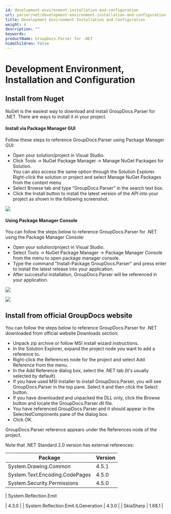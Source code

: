 ```yaml
---
id: development-environment-installation-and-configuration
url: parser/net/development-environment-installation-and-configuration
title: Development Environment Installation and Configuration
weight: 4
description: ""
keywords: 
productName: GroupDocs.Parser for .NET
hideChildren: False
---
```

# Development Environment, Installation and Configuration

## Install from Nuget

NuGet is the easiest way to download and install GroupDocs.Parser for .NET. There are ways to install it in your project.

#### Install via Package Manager GUI

Follow these steps to reference GroupDocs.Parser using Package Manager GUI:

*   Open your solution/project in Visual Studio.
*   Click Tools -> NuGet Package Manager -> Manage NuGet Packages for Solution.  
    You can also access the same option through the Solution Explorer. Right-click the solution or project and select Manage NuGet Packages from the context menu
*   Select Browse tab and type "GroupDocs.Parser" in the search text box.
*   Click the Install button to install the latest version of the API into your project as shown in the following screenshot.

![](https://wiki.lisbon.dynabic.com/download/attachments/29427569/nuget.png?version=1&modificationDate=1566135839000&api=v2)

#### Using Package Manager Console

You can follow the steps below to reference GroupDocs.Parser for .NET using the Package Manager Console:

*   Open your solution/project in Visual Studio.
*   Select Tools -> NuGet Package Manager -> Package Manager Console from the menu to open package manager console.
*   Type the command "Install-Package GroupDocs.Parser" and press enter to install the latest release into your application.
*   After successful installation, GroupDocs.Parser will be referenced in your application.

![](https://wiki.lisbon.dynabic.com/download/attachments/29427569/nuget-console-menu.png?version=1&modificationDate=1566136116000&api=v2)

![](https://wiki.lisbon.dynabic.com/download/attachments/29427569/nuget-console.png?version=1&modificationDate=1566136131000&api=v2)

## Install from official GroupDocs website

You can follow the steps below to reference GroupDocs.Parser for .NET downloaded from official website Downloads section:

*   Unpack zip archive or follow MSI install wizard instructions.
*   In the Solution Explorer, expand the project node you want to add a reference to.
*   Right-click the References node for the project and select Add Reference from the menu.
*   In the Add Reference dialog box, select the .NET tab (it's usually selected by default).
*   If you have used MSI installer to install GroupDocs.Parser, you will see GroupDocs.Parser in the top pane. Select it and then click the Select button.
*   If you have downloaded and unpacked the DLL only, click the Browse button and locate the GroupDocs.Parser.dll file.
*   You have referenced GroupDocs.Parser and it should appear in the SelectedComponents pane of the dialog box.
*   Click OK.

GroupDocs.Parser reference appears under the References node of the project.

Note that .NET Standard 2.0 version has external references:

| Package | Version |
| --- | --- |
| System.Drawing.Common | 4.5.1 |
| System.Text.Encoding.CodePages | 4.5.0 |
| System.Security.Permissions | 4.5.0 |
| 
System.Reflection.Emit   

 | 4.3.0 |
| System.Reflection.Emit.ILGeneration | 4.3.0 |
| SkiaSharp | 1.68.1 |
